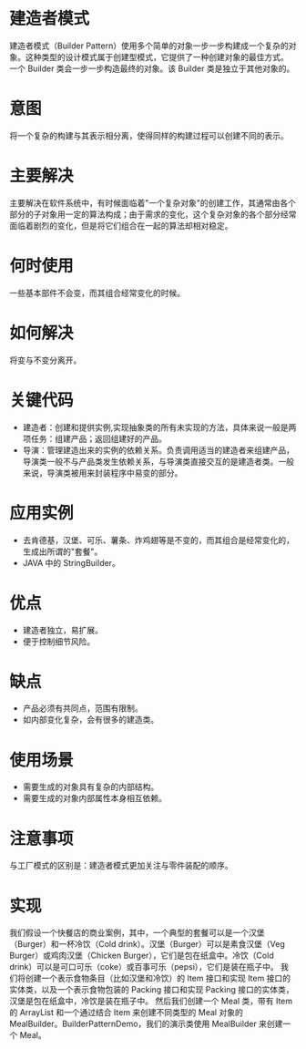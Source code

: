 # 建造者模式
建造者模式（Builder Pattern）使用多个简单的对象一步一步构建成一个复杂的对象。这种类型的设计模式属于创建型模式，它提供了一种创建对象的最佳方式。
一个 Builder 类会一步一步构造最终的对象。该 Builder 类是独立于其他对象的。

# 意图
将一个复杂的构建与其表示相分离，使得同样的构建过程可以创建不同的表示。

# 主要解决
主要解决在软件系统中，有时候面临着"一个复杂对象"的创建工作，其通常由各个部分的子对象用一定的算法构成；由于需求的变化，这个复杂对象的各个部分经常面临着剧烈的变化，但是将它们组合在一起的算法却相对稳定。

# 何时使用
一些基本部件不会变，而其组合经常变化的时候。

# 如何解决
将变与不变分离开。

# 关键代码
* 建造者：创建和提供实例,实现抽象类的所有未实现的方法，具体来说一般是两项任务：组建产品；返回组建好的产品。
* 导演：管理建造出来的实例的依赖关系。负责调用适当的建造者来组建产品，导演类一般不与产品类发生依赖关系，与导演类直接交互的是建造者类。一般来说，导演类被用来封装程序中易变的部分。

# 应用实例
* 去肯德基，汉堡、可乐、薯条、炸鸡翅等是不变的，而其组合是经常变化的，生成出所谓的"套餐"。 
* JAVA 中的 StringBuilder。

# 优点
* 建造者独立，易扩展。 
* 便于控制细节风险。

# 缺点
* 产品必须有共同点，范围有限制。 
* 如内部变化复杂，会有很多的建造类。

# 使用场景
* 需要生成的对象具有复杂的内部结构。 
* 需要生成的对象内部属性本身相互依赖。

# 注意事项
与工厂模式的区别是：建造者模式更加关注与零件装配的顺序。

# 实现
我们假设一个快餐店的商业案例，其中，一个典型的套餐可以是一个汉堡（Burger）和一杯冷饮（Cold drink）。汉堡（Burger）可以是素食汉堡（Veg Burger）或鸡肉汉堡（Chicken Burger），它们是包在纸盒中。冷饮（Cold drink）可以是可口可乐（coke）或百事可乐（pepsi），它们是装在瓶子中。
我们将创建一个表示食物条目（比如汉堡和冷饮）的 Item 接口和实现 Item 接口的实体类，以及一个表示食物包装的 Packing 接口和实现 Packing 接口的实体类，汉堡是包在纸盒中，冷饮是装在瓶子中。
然后我们创建一个 Meal 类，带有 Item 的 ArrayList 和一个通过结合 Item 来创建不同类型的 Meal 对象的 MealBuilder。BuilderPatternDemo，我们的演示类使用 MealBuilder 来创建一个 Meal。